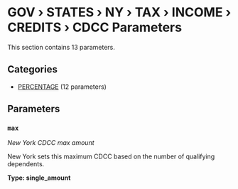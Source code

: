 # GOV › STATES › NY › TAX › INCOME › CREDITS › CDCC Parameters

This section contains 13 parameters.

## Categories

- [PERCENTAGE](percentage/index.md) (12 parameters)

## Parameters

### `max`
*New York CDCC max amount*

New York sets this maximum CDCC based on the number of qualifying dependents.

**Type: single_amount**

